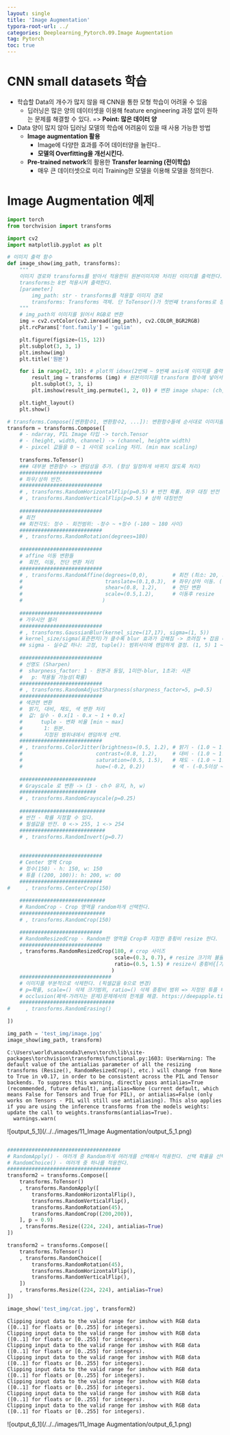 ```yaml
---
layout: single
title: 'Image Augmentation'
typora-root-url: ../
categories: Deeplearning_Pytorch.09.Image Augmentation
tag: Pytorch
toc: true
---
```


# CNN   small datasets 학습


- 학습할 Data의 개수가 많지 않을 때 CNN을 통한 모형 학습이 어려울 수 있음
  - 딥러닝은 많은 양의 데이터셋을 이용해 feature engineering 과정 없이 원하는 문제를 해결할 수 있다. => **Point: 많은 데이터 양**
- Data 양이 많지 않아 딥러닝 모델의 학습에 어려움이 있을 때 사용 가능한 방법
    - **Image augmentation 활용**
        - Image에 다양한 효과를 주어 데이터양을 늘린다..
        - **모델의 Overfitting을 개선시킨다.**
    - **Pre-trained network**의 활용한 **Transfer learning (전이학습)**
        - 매우 큰 데이터셋으로 미리 Training한 모델을 이용해 모델을 정의한다.

# Image Augmentation 예제


```python
import torch
from torchvision import transforms

import cv2
import matplotlib.pyplot as plt
```


```python
# 이미지 출력 함수
def image_show(img_path, transforms):
    """
    이미지 경로와 transforms를 받아서 적용한뒤 원본이미지와 처리된 이미지를 출력한다.
    transforms는 8번 적용시켜 출력한다.
    [parameter]
        img_path: str - transforms를 적용할 이미지 경로
        transforms: Transforms 객체. 단 ToTensor()가 첫번째 transforms로 정의되 있어야 한다.
    """
    # img_path의 이미지를 읽어서 RGB로 변환
    img = cv2.cvtColor(cv2.imread(img_path), cv2.COLOR_BGR2RGB)
    plt.rcParams['font.family'] = 'gulim'

    plt.figure(figsize=(15, 12))
    plt.subplot(3, 3, 1)
    plt.imshow(img)
    plt.title('원본')

    for i in range(2, 10): # plot의 idnex(2번째 ~ 9번째 axis에 이미지를 출력)
        result_img = transforms (img) # 원본이미지를 transform 함수에 넣어서 변경된 결과를 받는다.
        plt.subplot(3, 3, i)    
        plt.imshow(result_img.permute(1, 2, 0)) # 변환 image shape: (ch, h, w) -> matplotlib shape: (h, w, ch)

    plt.tight_layout()
    plt.show()
```


```python
# transforms.Compose([변환함수1, 변환함수2, ...]): 변환함수들에 순서대로 이미지를 넣어서 변환. => 변환 파이프라인을 구성
transform = transforms.Compose([
    # - ndarray, PIL Image 타입 -> torch.Tensor
    # - (height, width, channel) -> (channel, heightm width)
    # - pixcel 값들을 0 ~ 1 사이로 scaling 처리. (min max scaling)
    
    transforms.ToTensor()
    ### 대부분 변환함수 -> 랜덤성을 추가. (항상 일정하게 바뀌지 않도록 처리)
    ###########################
    # 좌우/상하 반전. 
    ###########################
    # , transforms.RandomHorizontalFlip(p=0.5) # 반전 확률. 좌우 대칭 반전
    # , transforms.RandomVerticalFlip(p=0.5) # 상하 대칭반전
    
    ###########################
    # 회전
    ## 회전각도: 정수 - 회전범위: -정수 ~ +정수 (-180 ~ 180 사이)
    ###########################
    # , transforms.RandomRotation(degrees=180) 
    
    ###########################
    # affine 이동 변환들
    #  회전, 이동, 전단 변환 처리
    ###########################
    # , transforms.RandomAffine(degrees=(0,0),        # 회전 (최소: 20, 최대: 20) - 필수
    #                           translate=(0.1,0.3),  # 좌우/상하 이동. (실수: 비율)
    #                           shear=(0.8, 1.2),     # 전단 변환 
    #                           scale=(0.5,1.2),      # 이동후 resize
    #                          )
    
    ###########################
    # 가우시안 블러
    ###########################
    # , transforms.GaussianBlur(kernel_size=(17,17), sigma=(1, 5))
    # kernel_size/sigma(표준편차)가 클수록 blur 효과가 강해짐 -> 흐려짐 + 잡음 더 많이 제거
    ## sigma - 실수값 하나: 고정, tuple(): 범위사이에 랜덤하게 결정. (1, 5) 1 ~ 5
    
    ########################### 
    # 선명도 (Sharpen)
    #  sharpness_factor: 1 - 원본과 동일, 1미만-blur, 1초과: 샤픈
    #   p: 적용될 가능성(확률)
    ###########################
    # , transforms.RandomAdjustSharpness(sharpness_factor=5, p=0.5) 
    ###########################
    # 색관련 변환
    #  밝기, 대비, 채도, 색 변환 처리
    #  값: 실수 - 0.x[1 - 0.x ~ 1 + 0.x]
    #      tuple - 변화 비율 [min ~ max]
    #       1: 원본.
    #       지정된 범위내에서 랜덤하게 선택.
    ###########################
    # , transforms.ColorJitter(brightness=(0.5, 1.2), # 밝기 - (1.0 ~ 1.0): 밝기 안함
    #                        contrast=(0.8, 1.2),     # 대비 - (1.0 ~ 1.0): 대비 안함
    #                        saturation=(0.5, 1.5),   # 채도 - (1.0 ~ 1.0): 채도
    #                        hue=(-0.2, 0.2))         # 색 - (-0.5이상 ~ 0.5이하)
    
    #########################
    # Grayscale 로 변환 -> (3 - ch수 유지, h, w)
    #########################
    # , transforms.RandomGrayscale(p=0.25)
    
    ############################
    # 반전 - 확률 지정할 수 있다.
    # 필셀값을 반전. 0 <-> 255, 1 <-> 254
    ############################
    # , transforms.RandomInvert(p=0.7)
    
    
    ###########################
    # Center 영역 Crop
    # 정수(150) - h: 150, w: 150
    # 튜플 ((200, 100)): h: 200, w: 00
    ###########################
#     , transforms.CenterCrop(150)
    
    ############################
    # RandomCrop - Crop 영역을 random하게 선택한다.
    ############################
    # , transforms.RandomCrop(150)

    ###########################
    # RandomResizedCrop - Random한 영역을 Crop후 지정한 종횡비 resize 한다.
    ###########################
    , transforms.RandomResizedCrop(180, # crop 사이즈
                                   scale=(0.3, 0.7), # resize 크기의 뷸율
                                   ratio=(0.5, 1.5) # resize시 종횡비{[가로, 세로비율])
                                  )
    ##############################
    # 이미지를 부분적으로 삭제한다. (픽셀값을 0으로 변경)
    # p=확률, scale=() 삭제 크기범위, ratio=() 삭제 종횡비 범위 => 지정된 튜플 비율에서 random 하게 선택되 변경됨
    # occlusion(폐색-가려지는 문제)문제에서의 한계를 해결. https://deepapple.tistory.com/8
    ###############################
#     , transforms.RandomErasing()

])

img_path = 'test_img/image.jpg'
image_show(img_path, transform)


```

    C:\Users\world\anaconda3\envs\torch\lib\site-packages\torchvision\transforms\functional.py:1603: UserWarning: The default value of the antialias parameter of all the resizing transforms (Resize(), RandomResizedCrop(), etc.) will change from None to True in v0.17, in order to be consistent across the PIL and Tensor backends. To suppress this warning, directly pass antialias=True (recommended, future default), antialias=None (current default, which means False for Tensors and True for PIL), or antialias=False (only works on Tensors - PIL will still use antialiasing). This also applies if you are using the inference transforms from the models weights: update the call to weights.transforms(antialias=True).
      warnings.warn(




![output_5_1](/../../images/11_Image Augmentation/output_5_1.png)
    



```python

#####################################
# RandomApply() - 여러개 중 Random하게 여러개를 선택해서 적용한다. 선택 확률을 선택할 수 있다.
# RandomChoice() - 여러개 중 하나를 적용한다.
#####################################
transform2 = transforms.Compose([
    transforms.ToTensor()
    , transforms.RandomApply([
        transforms.RandomHorizontalFlip(),
        transforms.RandomVerticalFlip(),
        transforms.RandomRotation(45), 
        transforms.RandomCrop((200,200)),
    ], p = 0.9)
    , transforms.Resize((224, 224), antialias=True)
])

transform2 = transforms.Compose([
    transforms.ToTensor()
    , transforms.RandomChoice([
        transforms.RandomRotation(45), 
        transforms.RandomHorizontalFlip(),
        transforms.RandomVerticalFlip(),
    ])
    , transforms.Resize((224, 224), antialias=True)
])

image_show('test_img/cat.jpg', transform2)
```

    Clipping input data to the valid range for imshow with RGB data ([0..1] for floats or [0..255] for integers).
    Clipping input data to the valid range for imshow with RGB data ([0..1] for floats or [0..255] for integers).
    Clipping input data to the valid range for imshow with RGB data ([0..1] for floats or [0..255] for integers).
    Clipping input data to the valid range for imshow with RGB data ([0..1] for floats or [0..255] for integers).
    Clipping input data to the valid range for imshow with RGB data ([0..1] for floats or [0..255] for integers).
    Clipping input data to the valid range for imshow with RGB data ([0..1] for floats or [0..255] for integers).
    Clipping input data to the valid range for imshow with RGB data ([0..1] for floats or [0..255] for integers).
    Clipping input data to the valid range for imshow with RGB data ([0..1] for floats or [0..255] for integers).




![output_6_1](/../../images/11_Image Augmentation/output_6_1.png)
    

